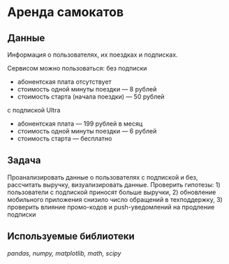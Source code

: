 #  Аренда самокатов


## Данные

Информация о пользователях, их поездках и подписках.

Сервисом можно пользоваться:
без подписки
- абонентская плата отсутствует
- стоимость одной минуты поездки — 8 рублей
- стоимость старта (начала поездки) — 50 рублей

с подпиской Ultra
- абонентская плата — 199 рублей в месяц
- стоимость одной минуты поездки — 6 рублей
- стоимость старта — бесплатно
  
## Задача

Проанализировать данные о пользователях с подпиской и без, рассчитать выручку, визуализировать данные. Проверить гипотезы: 1) пользователи с подпиской приносят больше выручки, 2) обновление мобильного приложения снизило число обращений в техподдержку, 3) проверить влияние промо-кодов и push-уведомлений на продление подписки

## Используемые библиотеки
*pandas, numpy, matplotlib, math, scipy*

